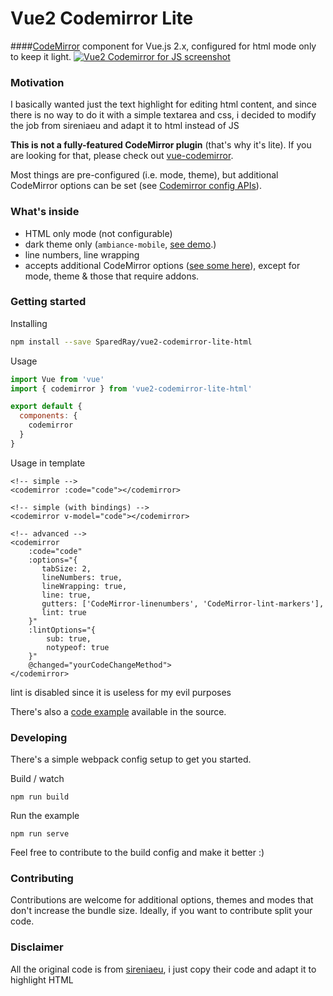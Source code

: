 # Vue2 Codemirror Lite
####[CodeMirror](http://codemirror.net/) component for Vue.js 2.x, configured for html mode only to keep it light. 
<a href="https://sireniaeu.github.io/vue2-codemirror-lite-js"><img src="https://cloud.githubusercontent.com/assets/1515742/21546469/9d452e38-cde7-11e6-8996-758e0ad9ff7c.jpg" alt="Vue2 Codemirror for JS screenshot"/></a>

### Motivation
I basically wanted just the text highlight for editing html content, and since there is no way to do it with a simple textarea and css, i decided to modify the job from sireniaeu and adapt it to html instead of JS

**This is not a fully-featured CodeMirror plugin** (that's why it's lite). If you are looking for that, please check out [vue-codemirror](https://surmon-china.github.io/vue-codemirror).

Most things are pre-configured (i.e. mode, theme), but additional CodeMirror options can be set (see [Codemirror config APIs](http://codemirror.net/doc/manual.html#config)). 

### What's inside
- HTML only mode (not configurable)
- dark theme only (`ambiance-mobile`, [see demo](https://sireniaeu.github.io/vue2-codemirror-lite-js).)
- line numbers, line wrapping
- accepts additional CodeMirror options ([see some here](http://codemirror.net/doc/manual.html)), except for mode, theme & those that require addons.

### Getting started
Installing
``` bash
npm install --save SparedRay/vue2-codemirror-lite-html
```

Usage
``` javascript
import Vue from 'vue'
import { codemirror } from 'vue2-codemirror-lite-html'

export default {
  components: {
    codemirror
  }
}
```


Usage in template
```vue
<!-- simple -->
<codemirror :code="code"></codemirror>

<!-- simple (with bindings) -->
<codemirror v-model="code"></codemirror>

<!-- advanced -->
<codemirror
    :code="code"
    :options="{
       tabSize: 2,
       lineNumbers: true,
       lineWrapping: true,
       line: true,
       gutters: ['CodeMirror-linenumbers', 'CodeMirror-lint-markers'],
       lint: true
    }"
    :lintOptions="{
        sub: true,
        notypeof: true
    }"
    @changed="yourCodeChangeMethod">
</codemirror>
```
lint is disabled since it is useless for my evil purposes

There's also a [code example](https://github.com/SparedRay/vue2-codemirror-lite-html/tree/master/demo/index.html) available in the source.

### Developing
There's a simple webpack config setup to get you started. 

Build / watch
```
npm run build
```

Run the example
```
npm run serve
```

Feel free to contribute to the build config and make it better :) 

### Contributing
Contributions are welcome for additional options, themes and modes that don't increase the bundle size. Ideally, if you want to contribute split your code.

### Disclaimer
All the original code is from [sireniaeu](https://github.com/sireniaeu/), i just copy their code and adapt it to highlight HTML
